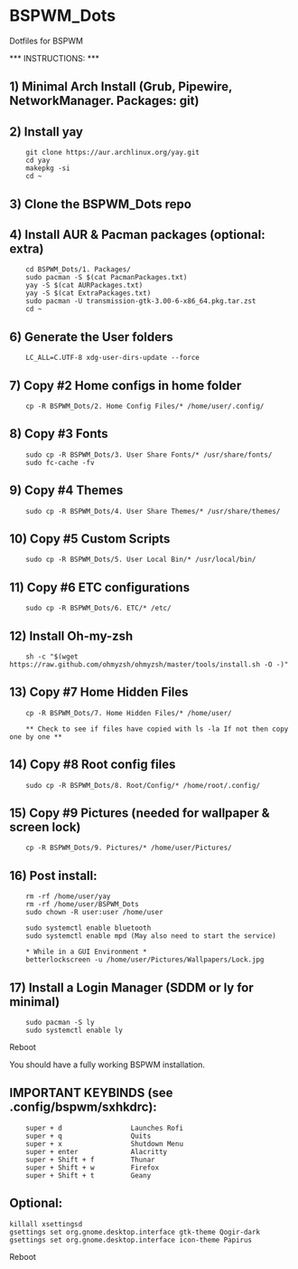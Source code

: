 # BSPWM_Dots
Dotfiles for BSPWM

*** INSTRUCTIONS: ***

## 1)  Minimal Arch Install (Grub, Pipewire, NetworkManager. Packages: git)

## 2)  Install yay
        git clone https://aur.archlinux.org/yay.git
        cd yay
        makepkg -si
        cd ~

## 3)  Clone the BSPWM_Dots repo

## 4)  Install AUR & Pacman packages (optional: extra)
        cd BSPWM_Dots/1. Packages/
        sudo pacman -S $(cat PacmanPackages.txt)
        yay -S $(cat AURPackages.txt)
        yay -S $(cat ExtraPackages.txt)
        sudo pacman -U transmission-gtk-3.00-6-x86_64.pkg.tar.zst
        cd ~

## 6)  Generate the User folders
        LC_ALL=C.UTF-8 xdg-user-dirs-update --force

## 7)  Copy #2 Home configs in home folder
        cp -R BSPWM_Dots/2. Home Config Files/* /home/user/.config/

## 8)  Copy #3 Fonts
        sudo cp -R BSPWM_Dots/3. User Share Fonts/* /usr/share/fonts/
        sudo fc-cache -fv

## 9)  Copy #4 Themes
        sudo cp -R BSPWM_Dots/4. User Share Themes/* /usr/share/themes/

## 10)  Copy #5 Custom Scripts
        sudo cp -R BSPWM_Dots/5. User Local Bin/* /usr/local/bin/

## 11) Copy #6 ETC configurations
        sudo cp -R BSPWM_Dots/6. ETC/* /etc/

## 12) Install Oh-my-zsh
        sh -c "$(wget https://raw.github.com/ohmyzsh/ohmyzsh/master/tools/install.sh -O -)"

## 13) Copy #7 Home Hidden Files
        cp -R BSPWM_Dots/7. Home Hidden Files/* /home/user/

        ** Check to see if files have copied with ls -la If not then copy one by one **

## 14) Copy #8 Root config files
        sudo cp -R BSPWM_Dots/8. Root/Config/* /home/root/.config/

## 15) Copy #9 Pictures (needed for wallpaper & screen lock)
        cp -R BSPWM_Dots/9. Pictures/* /home/user/Pictures/

## 16) Post install:
        rm -rf /home/user/yay
        rm -rf /home/user/BSPWM_Dots
        sudo chown -R user:user /home/user

        sudo systemctl enable bluetooth
        sudo systemctl enable mpd (May also need to start the service)
        
        * While in a GUI Environment *
        betterlockscreen -u /home/user/Pictures/Wallpapers/Lock.jpg

## 17) Install a Login Manager (SDDM or ly for minimal)
        sudo pacman -S ly
        sudo systemctl enable ly

Reboot

You should have a fully working BSPWM installation.

## IMPORTANT KEYBINDS (see .config/bspwm/sxhkdrc):
        super + d                 Launches Rofi
        super + q                 Quits
        super + x                 Shutdown Menu
        super + enter             Alacritty
        super + Shift + f         Thunar
        super + Shift + w         Firefox
        super + Shift + t         Geany

## Optional:
    killall xsettingsd
    gsettings set org.gnome.desktop.interface gtk-theme Qogir-dark
    gsettings set org.gnome.desktop.interface icon-theme Papirus

Reboot
